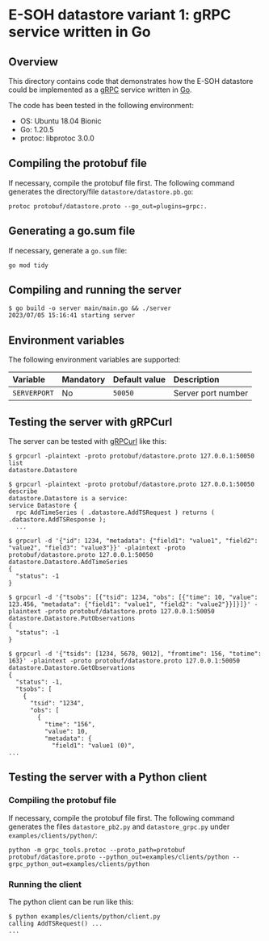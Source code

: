 # E-SOH datastore variant 1: gRPC service written in Go

## Overview

This directory contains code that demonstrates how the E-SOH datastore could
be implemented as a [gRPC](https://grpc.io/) service written in
[Go](https://go.dev/).

The code has been tested in the following environment:

- OS: Ubuntu 18.04 Bionic
- Go: 1.20.5
- protoc: libprotoc 3.0.0

## Compiling the protobuf file

If necessary, compile the protobuf file first. The following command generates
the directory/file `datastore/datastore.pb.go`:

```text
protoc protobuf/datastore.proto --go_out=plugins=grpc:.
```

## Generating a go.sum file

If necessary, generate a `go.sum` file:

```text
go mod tidy
```

## Compiling and running the server

```text
$ go build -o server main/main.go && ./server
2023/07/05 15:16:41 starting server
```

## Environment variables

The following environment variables are supported:

Variable | Mandatory | Default value | Description
:--      | :--       | :--           | :--
`SERVERPORT`| No  | `50050` | Server port number

## Testing the server with gRPCurl

The server can be tested with [gRPCurl](https://github.com/fullstorydev/grpcurl) like this:

```text
$ grpcurl -plaintext -proto protobuf/datastore.proto 127.0.0.1:50050 list
datastore.Datastore
```

```text
$ grpcurl -plaintext -proto protobuf/datastore.proto 127.0.0.1:50050 describe
datastore.Datastore is a service:
service Datastore {
  rpc AddTimeSeries ( .datastore.AddTSRequest ) returns ( .datastore.AddTSResponse );
  ...
```

```text
$ grpcurl -d '{"id": 1234, "metadata": {"field1": "value1", "field2": "value2", "field3": "value3"}}' -plaintext -proto protobuf/datastore.proto 127.0.0.1:50050 datastore.Datastore.AddTimeSeries
{
  "status": -1
}
```

```text
$ grpcurl -d '{"tsobs": [{"tsid": 1234, "obs": [{"time": 10, "value": 123.456, "metadata": {"field1": "value1", "field2": "value2"}}]}]}' -plaintext -proto protobuf/datastore.proto 127.0.0.1:50050 datastore.Datastore.PutObservations
{
  "status": -1
}
```

```text
$ grpcurl -d '{"tsids": [1234, 5678, 9012], "fromtime": 156, "totime": 163}' -plaintext -proto protobuf/datastore.proto 127.0.0.1:50050 datastore.Datastore.GetObservations
{
  "status": -1,
  "tsobs": [
    {
      "tsid": "1234",
      "obs": [
        {
          "time": "156",
          "value": 10,
          "metadata": {
            "field1": "value1 (0)",
...
```

## Testing the server with a Python client

### Compiling the protobuf file

If necessary, compile the protobuf file first. The following command generates the files
`datastore_pb2.py` and `datastore_grpc.py` under `examples/clients/python/`:

```text
python -m grpc_tools.protoc --proto_path=protobuf protobuf/datastore.proto --python_out=examples/clients/python --grpc_python_out=examples/clients/python
```

### Running the client

The python client can be run like this:

```text
$ python examples/clients/python/client.py
calling AddTSRequest() ...
...
```
